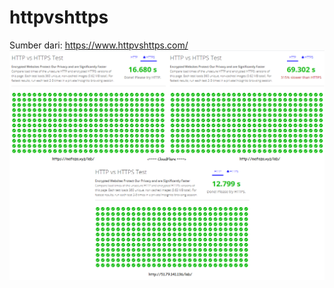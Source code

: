 # httpvshttps
Sumber dari: https://www.httpvshttps.com/
![ IP vs CloudFlare http vs https ](httpvshttps.png)
